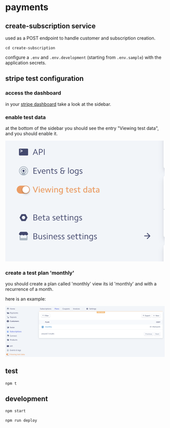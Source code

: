 # payments

## create-subscription service

used as a POST endpoint to handle customer and subscription creation.

```
cd create-subscription
```

configure a `.env` and `.env.development` (starting from `.env.sample`) with the application secrets.

## stripe test configuration

### access the dashboard
in your [stripe dashboard](https://dashboard.stripe.com) take a look at the sidebar.

### enable test data

at the bottom of the sidebar you should see the entry "Viewing test data", and you should enable it.

![stripe enable view test data](./.assets/stripe.view-test-data.png)

### create a test plan 'monthly'

you should create a plan called 'monthly' view its id 'monthly' and with a recurrence of a month.

here is an example:

![stripe test monthly plan](./.assets/stripe-test-monthly-plan.png)




## test

```
npm t
```

## development

```
npm start
```

```
npm run deploy
```

